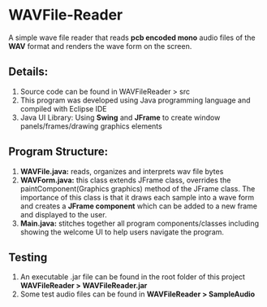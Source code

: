 # WAVFile-Reader
A simple wave file reader that reads <b>pcb encoded mono</b> audio files of the <b>WAV</b> format and renders the wave form on the screen.

<h2>Details:</h2>
<ol>
<li>Source code can be found in WAVFileReader > src</li>
<li>This program was developed using Java programming language and compiled with Eclipse IDE</li>
<li>Java UI Library: Using <b>Swing</b> and <b>JFrame</b> to create window panels/frames/drawing graphics elements</li>
</ol>

<h2>Program Structure:</h2>
<ol>
<li><b>WAVFile.java:</b> reads, organizes and interprets wav file bytes</li>
<li><b>WAVForm.java:</b> this class extends JFrame class, overrides the paintComponent(Graphics graphics) method of the JFrame class. The importance of this class is that it draws each sample into a wave form and creates a <b>JFrame component</b> which can be added to a new frame and displayed to the user.</li>
<li><b>Main.java:</b> stitches together all program components/classes including showing the welcome UI to help users navigate the program.</li>
</ol>

<h2>Testing</h2>
<ol>
 <li>An executable .jar file can be found in the root folder of this project <b>WAVFileReader > WAVFileReader.jar</b></li>
 <li>Some test audio files can be found in <b>WAVFileReader > SampleAudio</b></li>
</ol>
 
